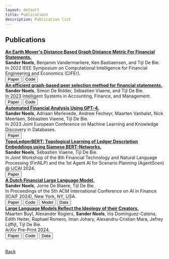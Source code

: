 ```yaml
---
layout: default
title: Publications
description: Publication list
---
```


## Publications

**[An Earth Mover's Distance Based Graph Distance Metric For Financial Statements.](https://ieeexplore.ieee.org/document/9776204)**   
**Sander Noels**, Benjamin Vandermarliere, Ken Bastiaensen, and Tijl De Bie. \
In 2022 IEEE Symposium on Computational Intelligence for Financial Engineering and Economics (CIFEr). \
[<button class="button button1">Paper</button>](https://ieeexplore.ieee.org/document/9776204)
[<button class="button button2">Code</button>](https://github.com/snoels/earth-movers-graph-distance-metric)
<br>
**[An efficient graph-based peer selection method for financial statements.](https://onlinelibrary.wiley.com/doi/full/10.1002/isaf.1539)**   
**Sander Noels**, Simon De Ridder, Sébastien Viaene, and Tijl De Bie. \
In 2023 Intelligent Systems in Accounting, Finance, and Management. \
[<button class="button button1">Paper</button>](https://onlinelibrary.wiley.com/doi/full/10.1002/isaf.1539)
[<button class="button button2">Code</button>](https://github.com/snoels/earth-movers-graph-distance-metric)
<br>
**[Automated Financial Analysis Using GPT-4.](https://link.springer.com/chapter/10.1007/978-3-031-43430-3_28)**   
**Sander Noels**, Adriaan Merlevede, Andrew Fecheyr, Maarten Vanhalst, Nick Meerlaen, Sébastien Viaene, Tijl De Bie. \
In 2023 Joint European Conference on Machine Learning and Knowledge Discovery in Databases. \
[<button class="button button1">Paper</button>](https://link.springer.com/chapter/10.1007/978-3-031-43430-3_28)
<br>
**[TopoLedgerBERT: Topological Learning of Ledger Description Embeddings using Siamese BERT-Networks.](https://arxiv.org/pdf/2407.05175)**   
**Sander Noels**, Sébastien Viaene, Tijl De Bie. \
In Joint Workshop of the 8th Financial Technology and Natural Language Processing (FinNLP) and the 1st Agent AI for Scenario Planning (AgentScen) @ IJCAI 2024. \
[<button class="button button1">Paper</button>](https://arxiv.org/pdf/2407.05175)
<br>
**[A Dutch Financial Large Language Model.](https://doi.org/10.1145/3677052.3698628)**   
**Sander Noels**, Jorne De Blaere, Tijl De Bie. \
In Proceedings of the 5th ACM International Conference on AI in Finance (ICAIF 2024), New York, NY, USA. \
[<button class="button button1">Paper</button>](https://arxiv.org/abs/2410.12835)
[<button class="button button2">Code</button>](https://github.com/snoels/fingeit)
[<button class="button button3">Model</button>](https://huggingface.co/snoels/FinGEITje-7B-sft)
[<button class="button button4">Data</button>](https://huggingface.co/datasets/snoels/FinGEITje-sft)
<br>
**[Large Language Models Reflect the Ideology of their Creators.](https://arxiv.org/abs/2410.18417)**   
Maarten Buyl, Alexander Rogiers, **Sander Noels**, Iris Dominguez-Catena, Edith Heiter, Raphael Romero, Iman Johary, Alexandru-Cristian Mara, Jefrey Lijffijt, Tijl De Bie. \
ArXiv Pre-Print 2024. \
[<button class="button button1">Paper</button>](https://arxiv.org/abs/2410.18417)
[<button class="button button2">Code</button>](https://github.com/aida-ugent/llm-ideology-analysis)
[<button class="button button3">Data</button>](https://huggingface.co/datasets/ajrogier/llm-ideology-analysis)
<br><br>



[Back](./)
